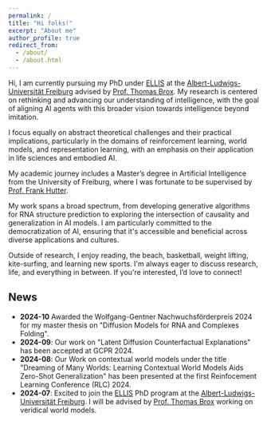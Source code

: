 ```yaml
---
permalink: /
title: "Hi folks!"
excerpt: "About me"
author_profile: true
redirect_from: 
  - /about/
  - /about.html
---
```



Hi, I am currently pursuing my PhD under [ELLIS](https://ellis.eu/) at the [Albert-Ludwigs-Universität Freiburg](https://www.uni-freiburg.de/) advised by [Prof. Thomas Brox](https://lmb.informatik.uni-freiburg.de/people/brox/index.en.html). My research is centered on rethinking and advancing our understanding of intelligence, with the goal of aligning AI agents with this broader vision towards intelligence beyond imitation. 

I focus equally on abstract theoretical challenges and their practical implications, particularly in the domains of reinforcement learning, world models, and representation learning, with an emphasis on their application in life sciences and embodied AI. 

My academic journey includes a Master’s degree in Artificial Intelligence from the University of Freiburg, where I was fortunate to be supervised by [Prof. Frank Hutter](https://ml.informatik.uni-freiburg.de/profile/hutter/).

My work spans a broad spectrum, from developing generative algorithms for RNA structure prediction to exploring the intersection of causality and generalization in AI models. I am particularly committed to the democratization of AI, ensuring that it's accessible and beneficial across diverse applications and cultures.

Outside of research, I enjoy reading, the beach, basketball, weight lifting, kite-surfing, and learning new sports. I'm always eager to discuss research, life, and everything in between. If you're interested, I’d love to connect!

<!-- adding a news section -->
## News

- **2024-10** Awarded the Wolfgang-Gentner Nachwuchsförderpreis 2024 for my master thesis on "Diffusion Models for RNA and Complexes Folding".
- **2024-09**: Our work on "Latent Diffusion Counterfactual Explanations" has been accepted at GCPR 2024.
- **2024-08**: Our Work on contextual world models under the title "Dreaming of Many Worlds: Learning Contextual World Models Aids Zero-Shot Generalization" has been presented at the first Reinfocement Learning Conference (RLC) 2024.
- **2024-07**: Excited to join the [ELLIS](https://ellis.eu/) PhD program at the [Albert-Ludwigs-Universität Freiburg](https://www.uni-freiburg.de/). I will be advised by [Prof. Thomas Brox](https://lmb.informatik.uni-freiburg.de/people/brox/index.en.html) working on veridical world models.